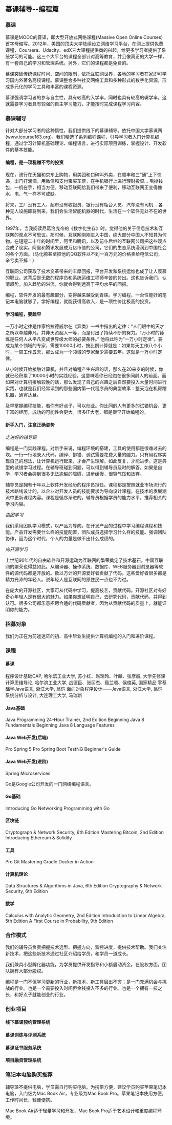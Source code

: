 ## 慕课辅导--编程篇

### 慕课

慕课是MOOC的音译，即大型开放式网络课程(Massive Open Online Courses)首字母缩写。2012年，美国的顶尖大学陆续设立网络学习平台，在网上提供免费课程，Coursera、Udacity、edX三大课程提供商的兴起，给更多学习者提供了系统学习的可能。这三个大平台的课程全部针对高等教育，并且像真正的大学一样，有一套自己的学习和管理系统。另外，它们的课程都是免费的。

慕课突破传统课程时间、空间的限制，依托互联网世界，各地的学习者在家即可学习国内外著名高校课程。慕课整合多种社交网络工具和多种形式的数字化资源，形成多元化的学习工具和丰富的课程资源。

慕课强调学习者的参与自主性，具有较高的入学率，同时也具有较高的辍学率。这就需要学习者具有较强的自主学习能力，才能按时完成课程学习内容。

### 慕课辅导

针对大部分学习者的这种惰性，我们提供线下的慕课辅导。依托中国大学慕课网(www.icourse163.org)，我们精选了系列编程课程，引导学习者入门计算机编程，通过学习计算机基础理论、编程语言，进行实际项目训练，掌握设计、开发软件的基本技能。

#### 编程，是一项稳赚不亏的投资

现在，流行在天猫和京东上购物，用美团和口碑叫外卖，在顺丰和三“通”上下快递，出门打滴滴，用微信和支付宝买车票，在手机银行上进行理财投资... 甩掉钱包，一机在手，相当方便。移动互联网给我们带来了便利，移动互联网正变得像水、电、气一样不可或缺。

将来，工厂没有工人、超市没有收银员、银行没有柜台人员、汽车没有司机... 各种无人设施即将到来，我们会生活智能机器的时代，生活在一个软件无处不在的世界。

1997年，当我阅读尼葛洛庞帝的《数字化生存》时，觉得他的关于信息技术和互联网的观点不可思议。那时候，互联网刚刚进入中国，绝大部分中国人不知其为何物。在短短二十年的时间里，阿里和腾讯，以及前仆后继的互联网公司把这些观点变成了现实。阿里和腾讯发展成万亿市值的公司，它们的生态系统浸润到中国社会的各个方面。（马化腾甚至把他的QQ软件以不到一百万元的价格卖给电信公司，辛亏卖不掉！）

互联网公司获取了技术变革带来的丰厚回报，平台开发和系统运维也成了让人羡慕的职业。这背后是无数的程序员和系统运维工程师辛苦的付出。这也告诉我们，认清趋势，加入趋势的洪流，你就会得到远高于平均水平的回报。

编程，软件开发的最有趣部分，变得越来越受到青睐。学习编程，一台性能好的笔记本电脑就够了。学好编程，就能获得高收入，是一项性价比极高的投资。

#### 学习编程，要趁早

一万小时定律是作家格拉德威尔在《异类》一书中指出的定律：“人们眼中的天才之所以卓越非凡，并非天资超人一等，而是付出了持续不断的努力。1万小时的锤炼是任何人从平凡变成世界级大师的必要条件。” 他将此称为“一万小时定律”。要成为某个领域的专家，需要10000小时，按比例计算就是：如果每天工作八个小时，一周工作五天，那么成为一个领域的专家至少需要五年。这就是一万小时定律。

从小时候开始接触计算机，并且对编程产生兴趣的话，那么在20来岁的时候，你就已经积累了10000小时的实践经验。这意味着你已经跑在很多同龄人的前面。而如果对计算机接触较晚的话，那么发现了自己的兴趣之后自然要投入大量时间进行实践，也就是我们经常读到的那些国内第一代程序员的典型故事：整天泡在机房蹭机器，通宵达旦。

及早掌握编程技能，若你有好点子，可以创业。你比同龄人有更多的试错机会，更丰富的经历，成功的可能性会更大。很多IT大老，都是很早开始编程的。

#### 新手入门，注意正确姿势

*走进好的辅导班*

编程是一门实践课程。对新手来说，编程环境的搭建，工具的使用都是很难过去的坎。一行一行地录入代码，编译、排错、调试需要花费大量的脑力。只有用程序实现自己的想法，让计算机运行起来，才会产生理解。如此反复，才能进步。这是典型的试错学习过程。在辅导班碰到问题，可以得到辅导员及时的解答。如果是自学，学习者会碰到很多无法逾越的障碍，进步缓慢，很容气馁和放弃。

辅导员是拥有十年以上软件开发经历的程序员担任。课程都是按照就业市场流行的技术路线设计的，以企业对开发人员的技能要求为导向设计课程，在技术的发展潮流中更新课程内容。课程是循序渐进的。辅导员根据学员的能力水平，推荐相关的学习内容。

*抱团学习*

我们采用团队学习模式，以产品为导向。在开发产品的过程中学习编程课程和技能。产品开发需要什么样的技能配置，团队成员选择学习什么样的技能。强调团队协作，因为这个时代，个人的力量是做不出什么成绩的。

*向开源学习*

上世纪90年代的自由软件和开源运动为互联网的繁荣奠定了技术基石。中国互联网的繁荣也得益如此。从编译器、操作系统、数据库、WEB服务器到浏览器等软件的源代码都是开放的。数以万计的开源爱好者贡献了代码。这些爱好者很多都是精力充沛的年轻人。说年轻人是互联网的原住民一点也不为过。

在庞大的开源社区，大家可从代码中学习，提高技艺，贡献代码。开源社区对有好奇心年轻人是有很大的魅力。如果你想证明自己，去研究代码，贡献代码，并得到认可。很多公司都乐意招聘合适的代码贡献者，因为从贡献代码的质量上，就能证明你的能力。

### 招募对象

我们为正在为前途迷茫的初、高中毕业生提供计算机编程的入门和进阶课程。

### 课程

#### 慕课
程序设计基础CAP, 哈尔滨工业大学, 苏小红、赵玲玲、叶麟、张彦航, 大学先修课
计算思维导论, 哈尔滨工业大学, 战德臣、张丽杰、聂兰顺、侯俊英, 国家精品
零基础学Java语言, 浙江大学, 翁恺
面向对象程序设计——Java语言, 浙江大学, 翁恺
系统分析与设计, 大连理工大学, 马瑞新

#### Java基础
Java Programming 24-Hour Trainer, 2nd Edition
Beginning Java 8 Fundamentals
Beginning Java 8 Language Features
#### Java Web开发(后端)
Pro Spring 5
Pro Spring Boot
TestNG Beginner's Guide
#### Java Web开发(进阶)
Spring Microservices

Go是Google公司开发的一门网络编程语言。

#### Go基础
Introducing Go
Networking Programming with Go
#### 区块链
Cryptograph & Network Security, 6th Edition
Mastering Bitcoin, 2nd Edition
Introducing Ethereum & Solidity

#### 工具
Pro Git
Mastering Gradle
Docker in Action

#### 计算机理论
Data Structures & Algorithms in Java, 6th Edition
Cryptography & Network Security, 6th Edition

#### 数学
Calculus with Analytic Geometry, 2nd Edition
Introduction to Linear Algebra, 5th Edition
A First Course in Probability, 9th Edition

### 合作模式

我们的辅导员负责把握技术选型、把握方向，监控进度，提供技术帮助。我们关注新技术，把这些新技术通过社区介绍给学员，和学员一道成长。

我们兼具小型孵化器功能，为学员提供开发指导和小额启动资金。在股权方面，团队拥有大部分股权。

编程是一门不但学习更新的行业，新技术、新工具层出不穷；是一门充满机会与挑战的行业。也是一个需要投入时间但金钱投入不多的行业。也是一个拥有一技之长，和好点子就能创业的行业。

### 创业项目

#### 线下慕课预约管理系统
#### 慕课训练与评测系统
#### 慕课证书服务系统
#### 项目融资管理系统

### 笔记本电脑购买推荐
辅导班不提供电脑，学员需自行购买电脑。为携带方便，建议学员购买苹果笔记本电脑，入门级为Mac Book Air，专业级为Mac Book Pro。苹果笔记本使用方便，工作时间长，轻便便携。

Mac Book Air适于轻量学习和开发，Mac Book Pro适于艺术设计和重度编程环境。


